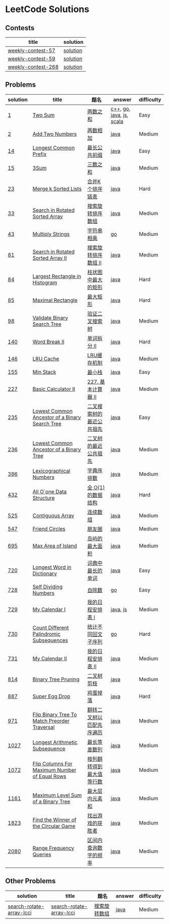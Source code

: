 # LeetCode Solutions

## Contests

| title | solution |
| ----- | -------- |
| [weekly-contest-57](https://leetcode.com/contest/leetcode-weekly-contest-57) | [solution](./contest/weekly-contest-57) |
| [weekly-contest-59](https://leetcode.com/contest/leetcode-weekly-contest-59) | [solution](./contest/weekly-contest-59) |
| [weekly-contest-268](https://leetcode.com/contest/leetcode-weekly-contest-268) | [solution](./contest/weekly-contest-268) |

## Problems

| solution | title | 题名 | answer | difficulty |
| -- | ----- | ---- | -------- | ---------- |
| [1](./problems/1) | [Two Sum](https://leetcode.com/problems/two-sum/) | [两数之和](https://leetcode-cn.com/problems/two-sum/) | [c++](./problems/1/TwoSum.cc), [go](./problems/1/TwoSum.go), [java](./problems/1/TwoSum.java), [js](./problems/1/TwoSum.js), [scala](./problems/1/TwoSum.scala) | Easy |
| [2](./problems/2) | [Add Two Numbers](https://leetcode.com/problems/add-two-numbers/) | [两数相加](https://leetcode-cn.com/problems/add-two-numbers/) | [java](./problems/2/AddTwoNumbers.java) | Medium |
| [14](./problems/14) | [Longest Common Prefix](https://leetcode.com/problems/longest-common-prefix/) | [最长公共前缀](https://leetcode-cn.com/problems/longest-common-prefix/submissions/) | [java](./problems/14/LongestCommonPrefix.java) | Easy |
| [15](./problems/15) | [3Sum](https://leetcode.com/problems/3sum/) | [三数之和](https://leetcode-cn.com/problems/3sum/) | [java](./problems/15/3Sum.java) | Medium |
| [23](./problems/23) | [Merge k Sorted Lists](https://leetcode.com/problems/merge-k-sorted-lists/) | [合并K个排序链表](https://leetcode-cn.com/problems/merge-k-sorted-lists/) | [java](./problems/23/MergeKSortedLists.java) | Hard |
| [33](./problems/33) | [Search in Rotated Sorted Array](https://leetcode.com/problems/search-in-rotated-sorted-array/) | [搜索旋转排序数组](https://leetcode-cn.com/problems/search-in-rotated-sorted-array/) | [java](./problems/33/SearchInRotatedSortedArray.java) | Medium |
| [43](./problems/43) | [Multiply Strings](https://leetcode.com/problems/multiply-strings/) | [字符串相乘](https://leetcode-cn.com/problems/multiply-strings/) | [go](./problems/43/MultiplyStrings.go) | Medium |
| [81](./problems/81) | [Search in Rotated Sorted Array II](https://leetcode.com/problems/search-in-rotated-sorted-array-ii/) | [搜索旋转排序数组 II](https://leetcode-cn.com/problems/search-in-rotated-sorted-array-ii/) | [java](./problems/81/SearchInRotatedSortedArrayII.java) | Medium |
| [84](./problems/84) | [Largest Rectangle in Histogram](https://leetcode.com/problems/largest-rectangle-in-histogram/) | [柱状图中最大的矩形](https://leetcode-cn.com/problems/largest-rectangle-in-histogram/) | [java](./problems/84/LargestRectangleInHistogram.java) | Hard |
| [85](./problems/85) | [Maximal Rectangle](https://leetcode.com/problems/maximal-rectangle/) | [最大矩形](https://leetcode-cn.com/problems/maximal-rectangle/) | [java](./problems/85/MaximalRectangle.java) | Hard |
| [98](./problems/98) | [Validate Binary Search Tree](https://leetcode.com/problems/validate-binary-search-tree/) | [验证二叉搜索树](https://leetcode-cn.com/problems/validate-binary-search-tree/) | [java](./problems/98/ValidateBinarySearchTree.java) | Medium |
| [140](./problems/140) | [Word Break II](https://leetcode.com/problems/word-break-ii/) | [单词拆分 II](https://leetcode-cn.com/problems/word-break-ii/) | [java](./problems/140/WordBreakII.java) | Hard |
| [146](./problems/146) | [LRU Cache](https://leetcode.com/problems/lru-cache/) | [LRU缓存机制](https://leetcode-cn.com/problems/lru-cache/) | [java](./problems/146/LRUCache.java) | Medium |
| [155](./problems/155) | [Min Stack](https://leetcode.com/problems/min-stack/) | [最小栈](https://leetcode-cn.com/problems/min-stack/) | [java](./problems/155/MinStack.java) | Easy |
| [227](./problems/227) | [Basic Calculator II](https://leetcode.com/problems/basic-calculator-ii/) | [227. 基本计算器 II](https://leetcode-cn.com/problems/basic-calculator-ii/) | [java](./problems/227/BasicCalculatorII.java) | Medium |
| [235](./problems/235) | [Lowest Common Ancestor of a Binary Search Tree](https://leetcode.com/problems/lowest-common-ancestor-of-a-binary-search-tree/) | [二叉搜索树的最近公共祖先](https://leetcode-cn.com/problems/lowest-common-ancestor-of-a-binary-search-tree/) | [java](./problems/235/LowestCommonAncestorOfABinarySearchTree.java) | Easy |
| [236](./problems/236) | [Lowest Common Ancestor of a Binary Tree](https://leetcode.com/problems/lowest-common-ancestor-of-a-binary-tree/) | [二叉树的最近公共祖先](https://leetcode-cn.com/problems/lowest-common-ancestor-of-a-binary-tree/) | [java](./problems/236/LowestCommonAncestorOfABinaryTree.java) | Medium |
| [386](./problems/386) | [Lexicographical Numbers](https://leetcode.com/problems/lexicographical-numbers/) | [字典序排数](https://leetcode-cn.com/problems/lexicographical-numbers/) | [java](./problems/386/LexicographicalNumbers.java) | Medium |
| [432](./problems/432) | [All O\`one Data Structure](https://leetcode.com/problems/all-oone-data-structure/) | [全 O(1) 的数据结构](https://leetcode-cn.com/problems/all-oone-data-structure/) | [java](./problems/432/AllOne.java) | Hard |
| [525](./problems/525) | [Contiguous Array](https://leetcode.com/problems/contiguous-array/) | [连续数组](https://leetcode-cn.com/problems/contiguous-array/) | [java](./problems/525/ContiguousArray.java) | Medium |
| [547](./problems/547) | [Friend Circles](https://leetcode.com/problems/friend-circles/) | [朋友圈](https://leetcode-cn.com/problems/friend-circles/) | [java](./problems/547/FriendCircles.java) | Medium |
| [695](./problems/695) | [Max Area of Island](https://leetcode.com/problems/max-area-of-island/) | [岛屿的最大面积](https://leetcode-cn.com/problems/max-area-of-island/) | [java](./problems/695/MaxAreaofIsland.java) | Medium |
| [720](./problems/720) | [Longest Word in Dictionary](https://leetcode.com/problems/longest-word-in-dictionary/) | [词典中最长的单词](https://leetcode-cn.com/problems/longest-word-in-dictionary/) | [java](./problems/720/LongestWordInDictionary.java) | Easy |
| [728](./problems/728) | [Self Dividing Numbers](https://leetcode.com/problems/self-dividing-numbers/) | [自除数](https://leetcode-cn.com/problems/self-dividing-numbers/) | [go](./problems/728/SelfDividingNumbers.go) | Easy |
| [729](./problems/729) | [My Calendar I](https://leetcode.com/problems/my-calendar-i/) | [我的日程安排表 I](https://leetcode-cn.com/problems/my-calendar-i/) | [java](./problems/729/MyCalendar.java), [js](./problems/729/MyCalendar.js) | Medium |
| [730](./problems/730) | [Count Different Palindromic Subsequences](https://leetcode.com/problems/count-different-palindromic-subsequences/) | [统计不同回文子序列](https://leetcode-cn.com/problems/count-different-palindromic-subsequences/) | [go](./problems/730/CountDifferentPalindromicSubsequences.go) | Hard |
| [731](./problems/731) | [My Calendar II](https://leetcode.com/problems/my-calendar-ii/) | [我的日程安排表 II](https://leetcode-cn.com/problems/my-calendar-ii/) | [java](./problems/731/MyCalendarTwo.java) | Medium |
| [814](./problems/814) | [Binary Tree Pruning](https://leetcode.com/problems/binary-tree-pruning/) | [二叉树剪枝](https://leetcode-cn.com/problems/binary-tree-pruning/) | [java](./problems/814/BinaryTreePruning.java) | Medium |
| [887](./problems/887) | [Super Egg Drop](https://leetcode.com/problems/super-egg-drop/) | [鸡蛋掉落](https://leetcode-cn.com/problems/super-egg-drop/) | [java](./problems/887/SuperEggDrop.java) | Hard |
| [971](./problems/971) | [Flip Binary Tree To Match Preorder Traversal](https://leetcode.com/problems/flip-binary-tree-to-match-preorder-traversal/) | [翻转二叉树以匹配先序遍历](https://leetcode-cn.com/problems/flip-binary-tree-to-match-preorder-traversal/) | [java](./problems/971/FlipBinaryTreeToMatchPreorderTraversal.java) | Medium |
| [1027](./problems/1027) | [Longest Arithmetic Subsequence](https://leetcode.com/problems/longest-arithmetic-subsequence/) | [最长等差数列](https://leetcode-cn.com/problems/longest-arithmetic-subsequence/) | [java](./problems/1027/LongestArithmeticSubsequence.java) | Medium |
| [1072](./problems/1072) | [Flip Columns For Maximum Number of Equal Rows](https://leetcode.com/problems/flip-columns-for-maximum-number-of-equal-rows/) | [按列翻转得到最大值等行数](https://leetcode-cn.com/problems/flip-columns-for-maximum-number-of-equal-rows/) | [java](./problems/1072/FlipColumnsForMaximumNumberOfEqualRows.java) | Medium |
| [1161](./problems/1161) | [Maximum Level Sum of a Binary Tree](https://leetcode.com/problems/maximum-level-sum-of-a-binary-tree/) | [最大层内元素和](https://leetcode-cn.com/problems/maximum-level-sum-of-a-binary-tree/) | [java](./problems/1161/MaximumLevelSumOfABinaryTree.java) | Medium |
| [1823](./problems/1823) | [Find the Winner of the Circular Game](https://leetcode.com/problems/find-the-winner-of-the-circular-game/) | [找出游戏的获胜者](https://leetcode-cn.com/problems/find-the-winner-of-the-circular-game/) | [java](./problems/1823/FindTheWinnerOfTheCircularGame.java) | Medium |
| [2080](./problems/2080) | [Range Frequency Queries](https://leetcode.com/problems/range-frequency-queries/) | [区间内查询数字的频率](https://leetcode-cn.com/problems/range-frequency-queries/) | [java](./problems/2080/RangeFrequencyQueries.java) | Medium |

## Other Problems

| solution | title | 题名 | answer | difficulty |
| -- | ----- | ---- | -------- | ---------- |
| [search-rotate-array-lcci](./problems/search-rotate-array-lcci) | [search-rotate-array-lcci](https://leetcode.com/problems/search-rotate-array-lcci/) | [搜索旋转数组](https://leetcode-cn.com/problems/search-rotate-array-lcci/) | [java](./problems/search-rotate-array-lcci/SearchRotateArray.java) | Medium |
